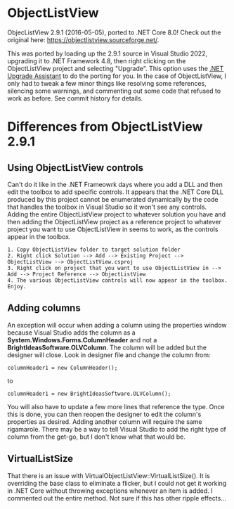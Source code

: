 # ObjectListView
ObjecListView 2.9.1 (2016-05-05), ported to .NET Core 8.0!  Check out the original here: https://objectlistview.sourceforge.net/.

This was ported by loading up the 2.9.1 source in Visual Studio 2022, upgrading it to .NET Framework 4.8, then right clicking on the ObjectListView project and selecting "Upgrade".  This option uses the [.NET Upgrade Assistant](https://marketplace.visualstudio.com/items?itemName=ms-dotnettools.upgradeassistant) to do the porting for you.  In the case of ObjectListView, I only had to tweak a few minor things like resolving some references, silencing some warnings, and commenting out some code that refused to work as before.  See commit history for details.

# Differences from ObjectListView 2.9.1

## Using ObjectListView controls
Can't do it like in the .NET Frameowrk days where you add a DLL and then edit the toolbox to add specific controls.  It appears that the .NET Core DLL produced by this project cannot be enumerated dynamically by the code that handles the toolbox in Visual Studio so it won't see any controls.  Adding the entire ObjectListView project to whatever solution you have and then adding the ObjectListView project as a reference project to whatever project you want to use ObjectListView in seems to work, as the controls appear in the toolbox.
	
	1. Copy ObjectListView folder to target solution folder
	2. Right click Solution --> Add --> Existing Project --> ObjectListView --> ObjectListView.csproj
	3. Right click on project that you want to use ObjectListView in --> Add --> Project Reference --> ObjectListView
	4. The various ObjectListView controls will now appear in the toolbox.  Enjoy.

## Adding columns
An exception will occur when adding a column using the properties window because Visual Studio adds the column as a **System.Windows.Forms.ColumnHeader** and not a **BrightIdeasSoftware.OLVColumn**.  The column will be added but the designer will close.  Look in designer file and change the column from:

    columnHeader1 = new ColumnHeader();

to 

    columnHeader1 = new BrightIdeasSoftware.OLVColumn();

You will also have to update a few more lines that reference the type.  Once this is done, you can then reopen the designer to edit the column's properties as desired.  Adding another column will require the same rigamarole.  There may be a way to tell Visual Studio to add the right type of column from the get-go, but I don't know what that would be.

## VirtualListSize

That there is an issue with VirtualObjectListView::VirtualListSize().  It is overriding the base class to eliminate a flicker, but I could not get it working in .NET Core without throwing exceptions whenever an item is added.  I commented out the entire method.  Not sure if this has other ripple effects...